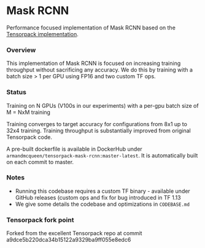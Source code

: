 # Mask RCNN

Performance focused implementation of Mask RCNN based on the [Tensorpack implementation](https://github.com/tensorpack/tensorpack/tree/master/examples/FasterRCNN).

### Overview

This implementation of Mask RCNN is focused on increasing training throughput without sacrificing any accuracy. We do this by training with a batch size > 1 per GPU using FP16 and two custom TF ops. 

### Status

Training on N GPUs (V100s in our experiments) with a per-gpu batch size of M = NxM training

Training converges to target accuracy for configurations from 8x1 up to 32x4 training. Training throughput is substantially improved from original Tensorpack code.

A pre-built dockerfile is available in DockerHub under `armandmcqueen/tensorpack-mask-rcnn:master-latest`. It is automatically built on each commit to master.

### Notes

- Running this codebase requires a custom TF binary - available under GitHub releases (custom ops and fix for bug introduced in TF 1.13
- We give some details the codebase and optimizations in `CODEBASE.md`



### Tensorpack fork point

Forked from the excellent Tensorpack repo at commit a9dce5b220dca34b15122a9329ba9ff055e8edc6
